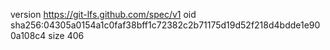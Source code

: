 version https://git-lfs.github.com/spec/v1
oid sha256:04305a0154a1c0faf38bff1c72382c2b71175d19d52f218d4bdde1e900a108c4
size 406
